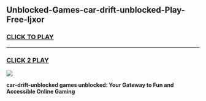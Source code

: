 
## Unblocked-Games-car-drift-unblocked-Play-Free-ljxor
<h3>
<a href="https://premium76.site?title=car-drift-unblocked&ref=18A1">CLICK TO PLAY</a></h3>
<hr>

<h3>
<a href="https://premium76.site?title=car-drift-unblocked&ref=18A1">CLICK 2 PLAY</a>
  
</h3>

<a href="https://premium76.site?title=car-drift-unblocked&ref=18A1"><img src="https://clearcache.store/games.png"></a>


**car-drift-unblocked games unblocked: Your Gateway to Fun and Accessible Online Gaming**
